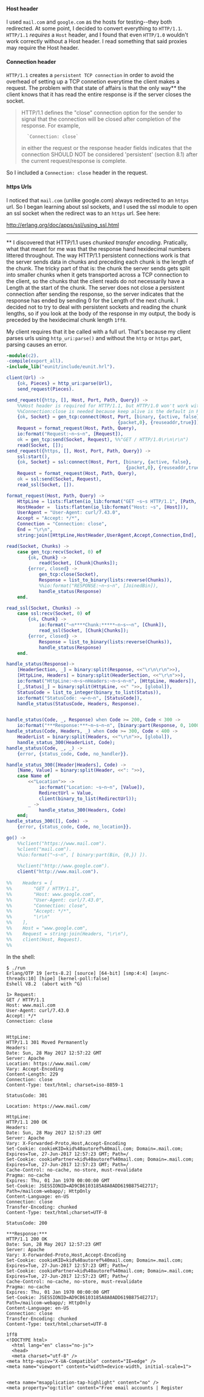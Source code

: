 #### Host header

I used `mail.com` and `google.com` as the hosts for testing--they both redirected.  At some point, I decided to convert everything to `HTTP/1.1`.  `HTTP/1.1` _requires_ a `Host` header, and I found that even `HTTP/1.0` wouldn't work correctly without a Host header.  I read something that said proxies may require the Host header.  

#### Connection header

`HTTP/1.1` creates a `persistent TCP connection` in order to avoid the overhead of setting up a TCP connetion everytime the client makes a request. The problem with that state of affairs is that the only way\** the client knows that it has read the entire response is if the server closes the socket.  

> HTTP/1.1 defines the "close" connection option for the sender to signal that the connection will be closed after completion of the response. For example,
>
>       `Connection: close`
>       
> in either the request or the response header fields indicates that the connection SHOULD NOT be considered 'persistent' (section 8.1) after the current request/response is complete.

So I included a `Connection: close` header in the request.  

#### https Urls

I noticed that `mail.com` (unlike google.com) always redirected to an `https` url.  So I began learning about ssl sockets, and I used the ssl module to open an ssl socket when the redirect was to an `https` url.  See here:

http://erlang.org/doc/apps/ssl/using_ssl.html

---

\** I discovered that HTTP/1.1 uses *chunked transfer encoding*.  Pratically, what that meant for me was that the response hand hexidecimal numbers littered throughout.  The way HTTP/1.1 persistent connections work is that the server sends data in chunks and preceding each chunk is the length of the chunk.  The tricky part of that is: the chunk the server sends gets split into smaller chunks when it gets transported across a TCP connection to the client, so the chunks that the client reads do not necessarily have a Length at the start of the chunk.  The server does not close a persistent connection after sending the response, so the server indicates that the response has ended by sending 0 for the Length of the next chunk.  I decided not to try to deal with persistent sockets and reading the chunk lengths, so if you look at the body of the response in my output, the body is preceded by the hexidecimal chunk length `1ff8`.


My client requires that it be called with a full url.  That's because my client parses urls using `http_uri:parse()` and without the `http` or `https` part, parsing causes an error.
```erlang
-module(c2).
-compile(export_all).
-include_lib("eunit/include/eunit.hrl").

client(Url) ->
    {ok, Pieces} = http_uri:parse(Url),
    send_request(Pieces).

send_request({http, [], Host, Port, Path, Query}) ->
    %%Host header is required for HTTP/1.1, but HTTP/1.0 won't work without it either.
    %%Connection:close is needed because keep alive is the default in HTTP/1.1.
    {ok, Socket} = gen_tcp:connect(Host, Port, [binary, {active, false},
                                         {packet,0}, {reuseaddr,true}]),
    Request = format_request(Host, Path, Query),
    io:format("Request:~n~s~n", [Request]),
    ok = gen_tcp:send(Socket, Request), %%"GET / HTTP/1.0\r\n\r\n")
    read(Socket, []);
send_request({https, [], Host, Port, Path, Query}) ->
    ssl:start(),
    {ok, Socket} = ssl:connect(Host, Port, [binary, {active, false},
                                            {packet,0}, {reuseaddr,true}]),
    Request = format_request(Host, Path, Query),
    ok = ssl:send(Socket, Request),
    read_ssl(Socket, []).

format_request(Host, Path, Query) ->
    HttpLine = lists:flatten(io_lib:format("GET ~s~s HTTP/1.1", [Path, Query] )),
    HostHeader =  lists:flatten(io_lib:format("Host: ~s", [Host])),
    UserAgent = "User-Agent: curl/7.43.0",
    Accept = "Accept: */*",
    Connection = "Connection: close",
    End = "\r\n",
    string:join([HttpLine,HostHeader,UserAgent,Accept,Connection,End], "\r\n").

read(Socket, Chunks) ->
    case gen_tcp:recv(Socket, 0) of
        {ok, Chunk} ->
            read(Socket, [Chunk|Chunks]);
        {error, closed} ->
            gen_tcp:close(Socket),
            Response = list_to_binary(lists:reverse(Chunks)),
            %%io:format("RESPONSE:~n~s~n", [JoinedBin]),
            handle_status(Response)
    end.

read_ssl(Socket, Chunks) ->
    case ssl:recv(Socket, 0) of 
        {ok, Chunk} ->
            io:format("~n****Chunk:*****~n~s~~n", [Chunk]),
            read_ssl(Socket, [Chunk|Chunks]);
        {error, closed} ->
            Response = list_to_binary(lists:reverse(Chunks)),
            handle_status(Response)
    end.

handle_status(Response)->
    [HeaderSection, _] = binary:split(Response, <<"\r\n\r\n">>),
    [HttpLine, Headers] = binary:split(HeaderSection, <<"\r\n">>),
    io:format("HttpLine:~n~s~nHeaders:~n~s~n~n", [HttpLine, Headers]),
    [_,Status|_] = binary:split(HttpLine, <<" ">>, [global]),
    StatusCode = list_to_integer(binary_to_list(Status)),
    io:format("StatusCode: ~w~n~n", [StatusCode]),
    handle_status(StatusCode, Headers, Response).


handle_status(Code, _, Response) when Code >= 200, Code < 300 ->
    io:format("***Response:***~n~s~n~n", [binary:part(Response, 0, 1000)] );
handle_status(Code, Headers, _) when Code >= 300, Code < 400 ->
    HeaderList = binary:split(Headers, <<"\r\n">>, [global]),
    handle_status_300(HeaderList, Code);
handle_status(Code, _, _) ->
    {error, {status_code, Code, no_handler}}.

handle_status_300([Header|Headers], Code) ->
    [Name, Value] = binary:split(Header, <<": ">>),
    case Name of
        <<"Location">> ->
            io:format("Location: ~s~n~n", [Value]),
            RedirectUrl = Value,
            client(binary_to_list(RedirectUrl));
        _ ->
            handle_status_300(Headers, Code)
    end;
handle_status_300([], Code) ->
    {error, {status_code, Code, no_location}}.

go() ->
    %%client("https://www.mail.com").
    %client("mail.com").
    %%io:format("~s~n", [ binary:part(Bin, {0,}) ]).
     
    %%client("http://www.google.com").   
    client("http://www.mail.com").
    
%%    Headers = [
%%        "GET / HTTP/1.1",
%%        "Host: www.google.com",
%%        "User-Agent: curl/7.43.0",
%%        "Connection: close",
%%        "Accept: */*",
%%        "\r\n" 
%%    ],
%%    Host = "www.google.com",
%%    Request = string:join(Headers, "\r\n"),
%%    client(Host, Request).
%%

```

In the shell:
```
$ ./run
Erlang/OTP 19 [erts-8.2] [source] [64-bit] [smp:4:4] [async-threads:10] [hipe] [kernel-poll:false]
Eshell V8.2  (abort with ^G)

1> Request:
GET / HTTP/1.1
Host: www.mail.com
User-Agent: curl/7.43.0
Accept: */*
Connection: close


HttpLine:
HTTP/1.1 301 Moved Permanently
Headers:
Date: Sun, 28 May 2017 12:57:22 GMT
Server: Apache
Location: https://www.mail.com/
Vary: Accept-Encoding
Content-Length: 229
Connection: close
Content-Type: text/html; charset=iso-8859-1

StatusCode: 301

Location: https://www.mail.com/

HttpLine:
HTTP/1.1 200 OK
Headers:
Date: Sun, 28 May 2017 12:57:23 GMT
Server: Apache
Vary: X-Forwarded-Proto,Host,Accept-Encoding
Set-Cookie: cookieKID=kid%40autoref%40mail.com; Domain=.mail.com; Expires=Tue, 27-Jun-2017 12:57:23 GMT; Path=/
Set-Cookie: cookiePartner=kid%40autoref%40mail.com; Domain=.mail.com; Expires=Tue, 27-Jun-2017 12:57:23 GMT; Path=/
Cache-Control: no-cache, no-store, must-revalidate
Pragma: no-cache
Expires: Thu, 01 Jan 1970 00:00:00 GMT
Set-Cookie: JSESSIONID=AD9CB6103185A8A0ADD619B8754E2717; Path=/mailcom-webapp/; HttpOnly
Content-Language: en-US
Connection: close
Transfer-Encoding: chunked
Content-Type: text/html;charset=UTF-8

StatusCode: 200

***Response:***
HTTP/1.1 200 OK
Date: Sun, 28 May 2017 12:57:23 GMT
Server: Apache
Vary: X-Forwarded-Proto,Host,Accept-Encoding
Set-Cookie: cookieKID=kid%40autoref%40mail.com; Domain=.mail.com; Expires=Tue, 27-Jun-2017 12:57:23 GMT; Path=/
Set-Cookie: cookiePartner=kid%40autoref%40mail.com; Domain=.mail.com; Expires=Tue, 27-Jun-2017 12:57:23 GMT; Path=/
Cache-Control: no-cache, no-store, must-revalidate
Pragma: no-cache
Expires: Thu, 01 Jan 1970 00:00:00 GMT
Set-Cookie: JSESSIONID=AD9CB6103185A8A0ADD619B8754E2717; Path=/mailcom-webapp/; HttpOnly
Content-Language: en-US
Connection: close
Transfer-Encoding: chunked
Content-Type: text/html;charset=UTF-8

1ff8
<!DOCTYPE html>
  <html lang="en" class="no-js">
  <head>
  <meta charset="utf-8" />
<meta http-equiv="X-UA-Compatible" content="IE=edge" />
<meta name="viewport" content="width=device-width, initial-scale=1">


<meta name="msapplication-tap-highlight" content="no" />
<meta property="og:title" content="Free email accounts | Register
```
